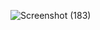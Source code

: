 
![Screenshot (183)](https://user-images.githubusercontent.com/94215142/144205074-3ef30063-1582-4e07-b539-9fbc49272aad.png)
